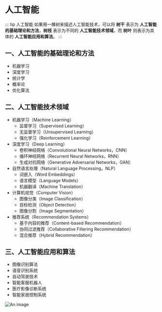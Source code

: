 # 人工智能

::: tip 人工智能
如果用一棵树来描述人工智能技术，可以将 **树干** 表示为 **人工智能的基础理论和方法**，**树枝** 表示为不同的 **人工智能技术领域**，而 **树叶** 则表示为具体的 **人工智能应用和算法**。
:::

## 一、人工智能的基础理论和方法

- 机器学习
- 深度学习
- 统计学
- 概率论
- 优化算法

## 二、人工智能技术领域

- 机器学习（Machine Learning）
  - 监督学习（Supervised Learning）
  - 无监督学习（Unsupervised Learning）
  - 强化学习（Reinforcement Learning）
- 深度学习（Deep Learning）
  - 卷积神经网络（Convolutional Neural Networks，CNN）
  - 循环神经网络（Recurrent Neural Networks，RNN）
  - 生成对抗网络（Generative Adversarial Networks，GAN）
- 自然语言处理（Natural Language Processing，NLP）
  - 词嵌入（Word Embeddings）
  - 语言模型（Language Models）
  - 机器翻译（Machine Translation）
- 计算机视觉（Computer Vision）
  - 图像分类（Image Classification）
  - 目标检测（Object Detection）
  - 图像分割（Image Segmentation）
- 推荐系统（Recommendation Systems）
  - 基于内容的推荐（Content-based Recommendation）
  - 协同过滤推荐（Collaborative Filtering Recommendation）
  - 混合推荐（Hybrid Recommendation）

## 三、人工智能应用和算法

- 图像识别算法
- 语音识别系统
- 自动驾驶技术
- 智能客服机器人
- 医疗影像诊断系统
- 智能家居控制系统

<!-- ![An image](/images/ai/ai.jpg) -->

![An image](/images/ai/ai-2.jpg)
